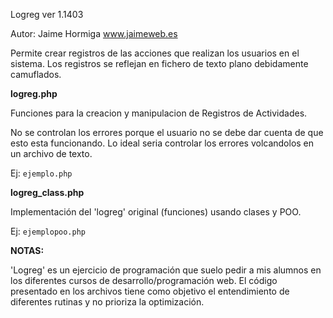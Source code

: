 Logreg ver 1.1403

Autor: Jaime Hormiga www.jaimeweb.es


Permite crear registros de las acciones que realizan los usuarios en el sistema. Los registros se reflejan en fichero de texto plano debidamente camuflados.

**logreg.php**


Funciones para la creacion y manipulacion de Registros de Actividades.

No se controlan los errores porque el usuario no se debe dar cuenta de que esto  esta funcionando. Lo ideal seria controlar los errores volcandolos en un archivo de texto.

Ej: `ejemplo.php`


**logreg_class.php**

Implementación del 'logreg' original (funciones) usando clases y POO.

Ej: `ejemplopoo.php`


**NOTAS:**

'Logreg' es un ejercicio de programación que suelo pedir a mis alumnos en los diferentes cursos de desarrollo/programación web.
El código presentado en los archivos tiene como objetivo el entendimiento de diferentes rutinas y no prioriza la optimización.